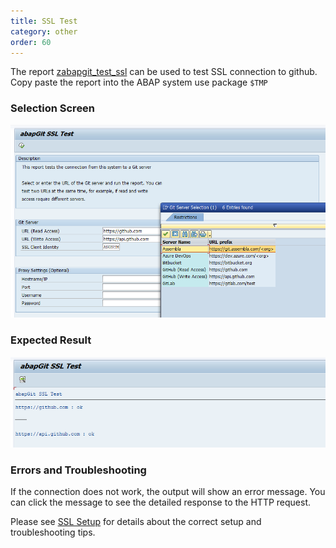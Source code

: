 ```yaml
---
title: SSL Test
category: other
order: 60
---
```


The report [zabapgit_test_ssl](https://raw.githubusercontent.com/abapGit/docs.abapgit.org/main/src/zabapgit_test_ssl.abap) can be used to test SSL connection to github. Copy paste the report into the ABAP system use package `$TMP`

### Selection Screen

![ssl_test_selection](img/ssl_test_selection.png)

### Expected Result

![ssl_test_result](img/ssl_test_result.png)

### Errors and Troubleshooting

If the connection does not work, the output will show an error message. You can click the message to see the detailed response to the HTTP request.

Please see [SSL Setup](guide-ssl-setup.html) for details about the correct setup and troubleshooting tips.
